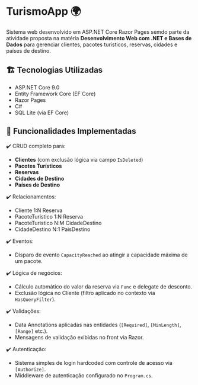 # TurismoApp 🌍

Sistema web desenvolvido em ASP.NET Core Razor Pages semdo parte da atividade proposta na matéria **Desenvolvimento Web com .NET e Bases de Dados** para gerenciar clientes, pacotes turísticos, reservas, cidades e países de destino.

## 🏗️ Tecnologias Utilizadas

- ASP.NET Core 9.0
- Entity Framework Core (EF Core)
- Razor Pages
- C#
- SQL Lite (via EF Core)

## 🎯 Funcionalidades Implementadas

✔️ CRUD completo para:
- **Clientes** (com exclusão lógica via campo `IsDeleted`)
- **Pacotes Turísticos**
- **Reservas**
- **Cidades de Destino**
- **Países de Destino**

✔️ Relacionamentos:
- Cliente 1:N Reserva
- PacoteTuristico 1:N Reserva
- PacoteTuristico N:M CidadeDestino
- CidadeDestino N:1 PaisDestino

✔️ Eventos:
- Disparo de evento `CapacityReached` ao atingir a capacidade máxima de um pacote.

✔️ Lógica de negócios:
- Cálculo automático do valor da reserva via `Func` e delegate de desconto.
- Exclusão lógica no Cliente (filtro aplicado no contexto via `HasQueryFilter`).

✔️ Validações:
- Data Annotations aplicadas nas entidades (`[Required]`, `[MinLength]`, `[Range]` etc.).
- Mensagens de validação exibidas no front via Razor.

✔️ Autenticação:
- Sistema simples de login hardcoded com controle de acesso via `[Authorize]`.
- Middleware de autenticação configurado no `Program.cs`.

